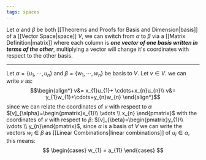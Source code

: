 ```yaml
---
tags: spaces
---
```

Let $\alpha$ and $\beta$ be both [[Theorems and Proofs for Basis and Dimension|basis]] of a [[Vector Space|space]] $V$, we can switch from $\alpha$ to $\beta$ via a [[Matrix Definition|matrix]] where each column is ***one vector of one basis written in terms of the other***, multiplying a vector will change it's coordinates with respect to the other basis.
___
Let $\alpha = \{u_{1},\cdots, u_{n}\}$  and $\beta = \{w_{1},\cdots, w_{n}\}$ be basis to $V$. Let $v \in V$. we can write $v$ as:
$$\begin{align*}
v&= x_{1}u_{1}+ \cdots+x_{n}u_{n}\\
v&= y_{1}w_{1}+\cdots+y_{n}w_{n}
\end{align*}$$
since we can relate the coordinates of $v$ with respect to $\alpha$ $[v]_{\alpha}=\begin{pmatrix}x_{1}\\ \vdots \\ x_{n} \end{pmatrix}$ with the coordinates of $v$ with respect to $\beta$: $[v]_{\beta}=\begin{pmatrix}y_{1}\\ \vdots \\ y_{n}\end{pmatrix}$, since $\alpha$ is a basis of $V$ we can write the vectors $w_{i}\in \beta$ as [[Linear Combinations|linear combinations]] of $u_{i}\in \alpha$, this means:
$$
\begin{cases}
w_{1} = a_{11}
\end{cases}
$$